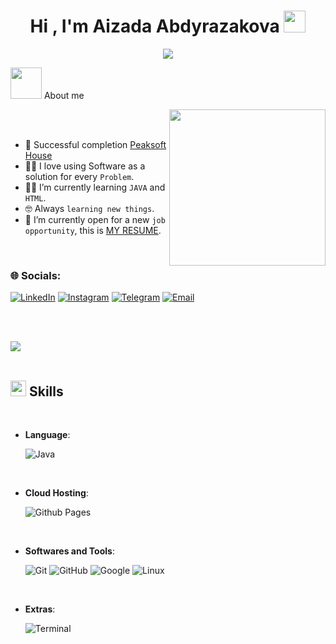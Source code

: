 <h1 align="center">Hi , I'm Aizada Abdyrazakova <img src="https://media.giphy.com/media/hvRJCLFzcasrR4ia7z/giphy.gif" width="35"></h1>

<p align="center">
  <a href="https://github.com/DenverCoder1/readme-typing-svg"><img src="https://readme-typing-svg.herokuapp.com?font=Time+New+Roman&color=%23C8BE25&size=25&center=true&vCenter=true&width=600&height=100&lines=Java+Developer;Backend+Developer;Always+learning+new+things"></a>
</p>
 <picture><img src = "https://github.com/7oSkaaa/7oSkaaa/blob/main/Images/about_me.gif?raw=true" width = 50px></picture> About me

<picture> <img align="right" src="https://github.com/7oSkaaa/7oSkaaa/blob/main/Images/Right_Side.gif?raw=true" width = 250px></picture>

<br><br>

- :bookmark_tabs: Successful completion [Peaksoft House](https://www.google.com/search?q=peaksoft+house+%D0%B1%D0%B8%D1%88%D0%BA%D0%B5%D0%BA&sca_esv=ac096cdb2ad9c657&sxsrf=ADLYWIJVHSuJ_9lmnnExCfqri6DO11aUIQ%3A1715590497517&ei=YdVBZpaEH4Xg7_UP8ZqniA0&oq=Peaksoft+hou&gs_lp=Egxnd3Mtd2l6LXNlcnAiDFBlYWtzb2Z0IGhvdSoCCARIAFAAWABwAHgAkAEAmAEAoAEAqgEAuAEDyAEAmAIAoAIAmAMAkgcAoAcA&sclient=gws-wiz-serp)
- :technologist: I love using Software as a solution for every `Problem`.
- :student: I’m currently learning `JAVA` and `HTML`.
- :nerd_face: Always `learning new things`.
- :thinking: I’m currently open for a new `job opportunity`, this is [MY RESUME](https://drive.google.com/file/d/1xZ9isoTScUMW4MX54s5N7igx7HUlrPz1/view?usp=drive_link).
<br>

  <h3>🌐 Socials:</h3>

[![LinkedIn](https://camo.githubusercontent.com/9b790b877aa42fd18f7761f4dab9ece1d3a333edd417d2c5a8665dad25775d0b/68747470733a2f2f696d672e736869656c64732e696f2f62616467652f4c696e6b6564496e2d3734363942363f7374796c653d666f722d7468652d6261646765266c6f676f3d6c696e6b6564696e266c6f676f436f6c6f723d7768697465)](https://www.linkedin.com/in/aizada-abdyrazakova-3a2275293/)
[![Instagram](https://camo.githubusercontent.com/bd9f7dca0761a6d047e0177ffcf86575906d3b867d739bc6024a2290c22659d9/68747470733a2f2f696d672e736869656c64732e696f2f62616467652f496e7374616772616d2d4144383843363f7374796c653d666f722d7468652d6261646765266c6f676f3d496e7374616772616d266c6f676f436f6c6f723d7768697465)](http://www.instagram.com/a_aizada_d__)
[![Telegram](https://camo.githubusercontent.com/1523e23c303d1061a3f3713cae5f130ba2ac8f0d02ed2149413d7a25d8ef5fc5/68747470733a2f2f696d672e736869656c64732e696f2f62616467652f54656c656772616d2d4531414644313f7374796c653d666f722d7468652d6261646765266c6f676f3d54656c656772616d266c6f676f436f6c6f723d7768697465)](https://t.me/AizadaAbdyrazakova)
[![Email](https://camo.githubusercontent.com/bd1561f485db3d1a2f6cc7812e913acc609067a57b4bcbf1581871ccf770447b/68747470733a2f2f696d672e736869656c64732e696f2f62616467652f456d61696c2d4646443045433f7374796c653d666f722d7468652d6261646765266c6f676f3d476d61696c266c6f676f436f6c6f723d666666)](mailto:a.aizada.a3@gmail.com)

<p align="center">
  
<br><br>

<img src="https://user-images.githubusercontent.com/73097560/115834477-dbab4500-a447-11eb-908a-139a6edaec5c.gif"><br><br>

## <img src="https://media2.giphy.com/media/QssGEmpkyEOhBCb7e1/giphy.gif?cid=ecf05e47a0n3gi1bfqntqmob8g9aid1oyj2wr3ds3mg700bl&rid=giphy.gif" width ="25"><b> Skills</b>
<br>


- **Language**:

   ![Java](https://camo.githubusercontent.com/26e74d6ef4bb4726fc8f8a6b3d4136376d691ecf85c8d3b464bfbf4259e5698d/68747470733a2f2f696d672e736869656c64732e696f2f62616467652f6a6176612d2532334544384230302e7376673f7374796c653d666f722d7468652d6261646765266c6f676f3d6a617661266c6f676f436f6c6f723d7768697465)

<br>

- **Cloud Hosting**:

    ![Github Pages](https://img.shields.io/badge/GitHub%20Pages-%23327FC7.svg?style=for-the-badge&logo=github&logoColor=white)
    
<br>

- **Softwares and Tools**:

    ![Git](https://img.shields.io/badge/git-%23F05033.svg?style=for-the-badge&logo=git&logoColor=white)
    ![GitHub](https://img.shields.io/badge/github-%23121011.svg?style=for-the-badge&logo=github&logoColor=white)
    ![Google](https://img.shields.io/badge/google-%234285F4.svg?style=for-the-badge&logo=google&logoColor=white)
    ![Linux](https://img.shields.io/badge/Linux-FCC624?style=for-the-badge&logo=linux&logoColor=black) 

<br>

- **Extras**:

    ![Terminal](https://img.shields.io/badge/Terminal-%23054020?style=for-the-badge&logo=gnu-bash&logoColor=white)




